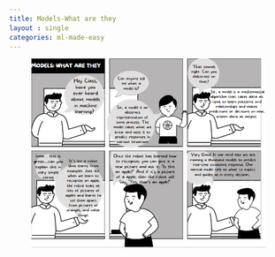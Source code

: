```yaml
---
title: Models-What are they
layout : single
categories: ml-made-easy
---
```


<figure>
	<a><img src="/assets/images/WhatIsModel.png"></a>
</figure>

